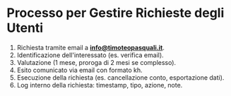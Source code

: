 # Processo per Gestire Richieste degli Utenti

1. Richiesta tramite email a **<info@timoteopasquali.it>**.
2. Identificazione dell'interessato (es. verifica email).
3. Valutazione (1 mese, proroga di 2 mesi se complesso).
4. Esito comunicato via email con formato kh.
5. Esecuzione della richiesta (es. cancellazione conto, esportazione dati).
6. Log interno della richiesta: timestamp, tipo, azione, note.
